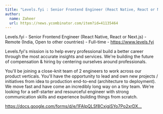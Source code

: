 ```yaml
---
title: "Levels.fyi : Senior Frontend Engineer (React Native, React or Next.js)"
author:
  name: Zaheer
  url: https://news.ycombinator.com/item?id=41135464
---
```

Levels.fyi - Senior Frontend Engineer (React Native, React or Next.js) - Remote (India, Open to other countries) - Full-time - <a href="https:&#x2F;&#x2F;www.levels.fyi" rel="nofollow">https:&#x2F;&#x2F;www.levels.fyi</a>

Levels.fyi&#x27;s mission is to help every professional build a better career through the most accurate insights and services. We&#x27;re building the future of compensation &amp; hiring by centering ourselves around professionals.

You&#x27;ll be joining a close-knit team of 2 engineers to work across our product verticals. You&#x27;ll have the opportunity to lead and own new projects &#x2F; initiatives from idea to production end-to-end (architecture to deployment). We move fast and have come an incredibly long way on a tiny team. We&#x27;re looking for a self-starter and resourceful engineer with strong communication skills and experience building things from scratch.

<a href="https:&#x2F;&#x2F;docs.google.com&#x2F;forms&#x2F;d&#x2F;e&#x2F;1FAIpQLSf8CxjgiSYo7Po2xrDX_Fr9oRRZ4o_nW70RV_h3nHmvxg4uHQ&#x2F;viewform" rel="nofollow">https:&#x2F;&#x2F;docs.google.com&#x2F;forms&#x2F;d&#x2F;e&#x2F;1FAIpQLSf8CxjgiSYo7Po2xrDX...</a>
